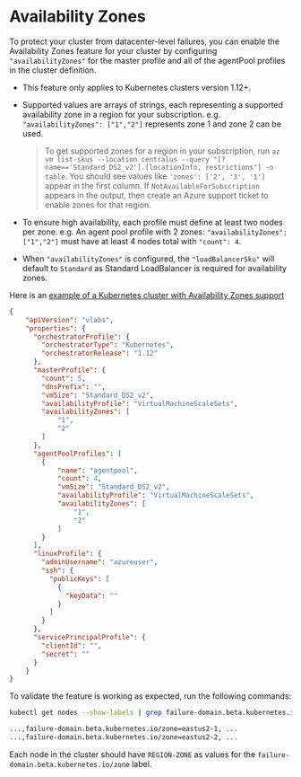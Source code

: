 # Availability Zones

To protect your cluster from datacenter-level failures, you can enable the Availability Zones feature for your cluster by configuring `"availabilityZones"` for the master profile and all of the agentPool profiles in the cluster definition. 

 - This feature only applies to Kubernetes clusters version 1.12+. 
 - Supported values are arrays of strings, each representing a supported availability zone in a region for your subscription. e.g. `"availabilityZones": ["1","2"]` represents zone 1 and zone 2 can be used. 

    > To get supported zones for a region in your subscription, run `az vm list-skus --location centralus --query "[?name=='Standard_DS2_v2'].[locationInfo, restrictions"] -o table`. You should see values like `'zones': ['2', '3', '1']` appear in the first column. If `NotAvailableForSubscription` appears in the output, then create an Azure support ticket to enable zones for that region. 

- To ensure high availability, each profile must define at least two nodes per zone. e.g. An agent pool profile with 2 zones: `"availabilityZones": ["1","2"]` must have at least 4 nodes total with `"count": 4`. 
- When `"availabilityZones"` is configured, the `"loadBalancerSku"` will default to `Standard` as Standard LoadBalancer is required for availability zones.

Here is an [example of a Kubernetes cluster with Availability Zones support](../e2e-tests/kubernetes/zones/definition.json)

```json
{
    "apiVersion": "vlabs",
    "properties": {
      "orchestratorProfile": {
        "orchestratorType": "Kubernetes",
        "orchestratorRelease": "1.12"
      },
      "masterProfile": {
        "count": 5,
        "dnsPrefix": "",
        "vmSize": "Standard_DS2_v2",
        "availabilityProfile": "VirtualMachineScaleSets",
        "availabilityZones": [
            "1",
            "2"
        ]
      },
      "agentPoolProfiles": [
        {
            "name": "agentpool",
            "count": 4,
            "vmSize": "Standard_DS2_v2",
            "availabilityProfile": "VirtualMachineScaleSets",
            "availabilityZones": [
                "1",
                "2"
            ]
        }
      ],
      "linuxProfile": {
        "adminUsername": "azureuser",
        "ssh": {
          "publicKeys": [
            {
              "keyData": ""
            }
          ]
        }
      },
      "servicePrincipalProfile": {
        "clientId": "",
        "secret": ""
      }
    }
}

```

To validate the feature is working as expected, run the following commands:

```bash
kubectl get nodes --show-labels | grep failure-domain.beta.kubernetes.io/zone

...,failure-domain.beta.kubernetes.io/zone=eastus2-1, ...
...,failure-domain.beta.kubernetes.io/zone=eastus2-2, ...

```

Each node in the cluster should have `REGION-ZONE` as values for the `failure-domain.beta.kubernetes.io/zone` label.